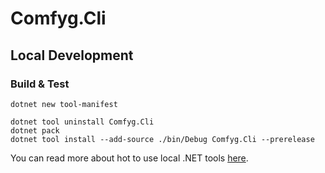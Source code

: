 ﻿# Comfyg.Cli

## Local Development

### Build & Test

```shell
dotnet new tool-manifest
```

```shell
dotnet tool uninstall Comfyg.Cli
dotnet pack
dotnet tool install --add-source ./bin/Debug Comfyg.Cli --prerelease
```

You can read more about hot to use local .NET tools [here](https://learn.microsoft.com/en-us/dotnet/core/tools/local-tools-how-to-use).
